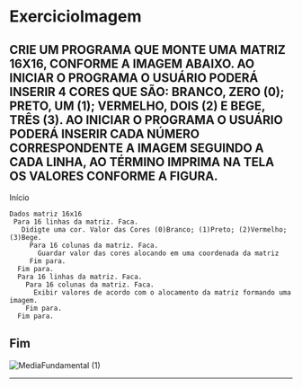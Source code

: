 # ExercicioImagem
CRIE UM PROGRAMA QUE MONTE UMA MATRIZ 16X16, CONFORME A IMAGEM ABAIXO. AO INICIAR O PROGRAMA O USUÁRIO PODERÁ INSERIR 4 CORES QUE SÃO: BRANCO, ZERO (0); PRETO,  UM (1); VERMELHO, DOIS (2) E BEGE, TRÊS (3).  AO INICIAR O PROGRAMA O USUÁRIO PODERÁ INSERIR CADA NÚMERO CORRESPONDENTE A IMAGEM SEGUINDO A CADA LINHA, AO TÉRMINO IMPRIMA NA TELA OS VALORES CONFORME A FIGURA.
------------------------------------------------------
Início

    Dados matriz 16x16 
     Para 16 linhas da matriz. Faca.
       Didigte uma cor. Valor das Cores (0)Branco; (1)Preto; (2)Vermelho; (3)Bege.
         Para 16 colunas da matriz. Faca.
   	       Guardar valor das cores alocando em uma coordenada da matriz
         Fim para.
      Fim para. 
      Para 16 linhas da matriz. Faca.
        Para 16 colunas da matriz. Faca.
          Exibir valores de acordo com o alocamento da matriz formando uma imagem.
        Fim para.
      Fim para.   
      
Fim
------------------------------------------------------

![MediaFundamental (1)](https://user-images.githubusercontent.com/103973651/173485650-7bd947bb-b109-4433-98e3-204cb8c1d694.png)

------------------------------------------------------
